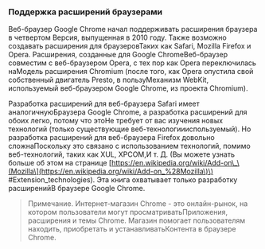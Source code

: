 ### Поддержка расширений браузерами

Веб-браузер Google Chrome начал поддерживать расширения браузера в четвертом Версия, выпущенная в 2010 году. Также возможно создавать расширения для браузеровТаких как Safari, Mozilla Firefox и Opera. Расширения, созданные для Google ChromeВеб-браузер совместим с веб-браузером Opera, с тех пор как Opera переключилась наМодель расширения Chromium \(после того, как Opera опустила свой собственный двигатель Presto, в пользуМеханизм WebKit, используемый веб-браузером Google Chrome, из проекта Chromium\).

Разработка расширений для веб-браузера Safari имеет аналогичнуюБраузера Google Chrome, а разработка расширений для обоих легко, потому что этоНе требует от вас изучения новых технологий \(только существующие веб-технологиииспользуемый\). Но разработка расширений для веб-браузера Firefox довольно сложнаПоскольку это связано с использованием технологий, помимо веб-технологий, таких как XUL, XPCOM,И т. Д. \(Вы можете узнать больше об этом на странице [https://en.wikipedia.org/wiki/Add-on\_\(Mozilla\](https://en.wikipedia.org/wiki/Add-on_%28Mozilla\)\) \#Extension\_technologies\). Эта книга охватывает только разработку расширенийВ браузере Google Chrome.

> Примечание. Интернет-магазин Chrome - это онлайн-рынок, на котором пользователи могут просматриватьПриложения, расширения и темы Chrome. Магазин помогает пользователям находить, приобретать и устанавливатьКонтента в браузере Chrome.



